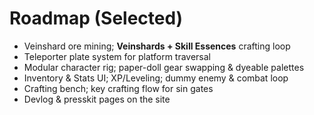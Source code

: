 # Roadmap (Selected)

- Veinshard ore mining; **Veinshards + Skill Essences** crafting loop  
- Teleporter plate system for platform traversal  
- Modular character rig; paper-doll gear swapping & dyeable palettes  
- Inventory & Stats UI; XP/Leveling; dummy enemy & combat loop  
- Crafting bench; key crafting flow for sin gates  
- Devlog & presskit pages on the site
